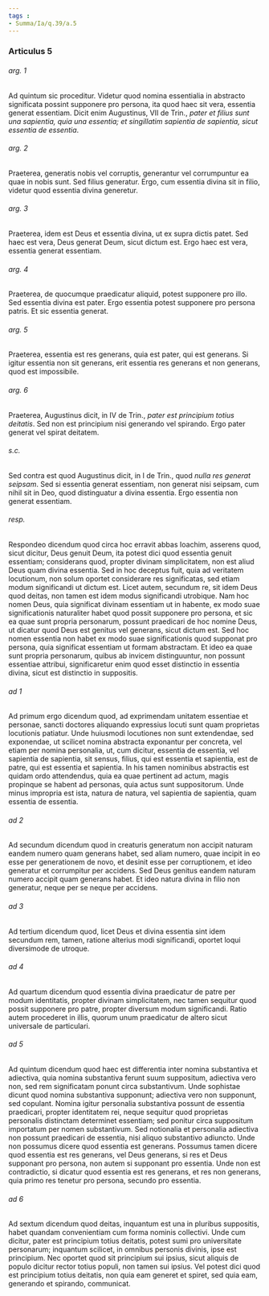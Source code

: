```yaml
---
tags : 
- Summa/Ia/q.39/a.5
---
```


### Articulus 5

###### arg. 1
Ad quintum sic proceditur. Videtur quod nomina essentialia in abstracto significata possint supponere pro persona, ita quod haec sit vera, essentia generat essentiam. Dicit enim Augustinus, VII de Trin., *pater et filius sunt una sapientia, quia una essentia; et singillatim sapientia de sapientia, sicut essentia de essentia*.

###### arg. 2
Praeterea, generatis nobis vel corruptis, generantur vel corrumpuntur ea quae in nobis sunt. Sed filius generatur. Ergo, cum essentia divina sit in filio, videtur quod essentia divina generetur.

###### arg. 3
Praeterea, idem est Deus et essentia divina, ut ex supra dictis patet. Sed haec est vera, Deus generat Deum, sicut dictum est. Ergo haec est vera, essentia generat essentiam.

###### arg. 4
Praeterea, de quocumque praedicatur aliquid, potest supponere pro illo. Sed essentia divina est pater. Ergo essentia potest supponere pro persona patris. Et sic essentia generat.

###### arg. 5
Praeterea, essentia est res generans, quia est pater, qui est generans. Si igitur essentia non sit generans, erit essentia res generans et non generans, quod est impossibile.

###### arg. 6
Praeterea, Augustinus dicit, in IV de Trin., *pater est principium totius deitatis*. Sed non est principium nisi generando vel spirando. Ergo pater generat vel spirat deitatem.

###### s.c.
Sed contra est quod Augustinus dicit, in I de Trin., quod *nulla res generat seipsam*. Sed si essentia generat essentiam, non generat nisi seipsam, cum nihil sit in Deo, quod distinguatur a divina essentia. Ergo essentia non generat essentiam.

###### resp.
Respondeo dicendum quod circa hoc erravit abbas Ioachim, asserens quod, sicut dicitur, Deus genuit Deum, ita potest dici quod essentia genuit essentiam; considerans quod, propter divinam simplicitatem, non est aliud Deus quam divina essentia. Sed in hoc deceptus fuit, quia ad veritatem locutionum, non solum oportet considerare res significatas, sed etiam modum significandi ut dictum est. Licet autem, secundum re, sit idem Deus quod deitas, non tamen est idem modus significandi utrobique. Nam hoc nomen Deus, quia significat divinam essentiam ut in habente, ex modo suae significationis naturaliter habet quod possit supponere pro persona, et sic ea quae sunt propria personarum, possunt praedicari de hoc nomine Deus, ut dicatur quod Deus est genitus vel generans, sicut dictum est. Sed hoc nomen essentia non habet ex modo suae significationis quod supponat pro persona, quia significat essentiam ut formam abstractam. Et ideo ea quae sunt propria personarum, quibus ab invicem distinguuntur, non possunt essentiae attribui, significaretur enim quod esset distinctio in essentia divina, sicut est distinctio in suppositis.

###### ad 1
Ad primum ergo dicendum quod, ad exprimendam unitatem essentiae et personae, sancti doctores aliquando expressius locuti sunt quam proprietas locutionis patiatur. Unde huiusmodi locutiones non sunt extendendae, sed exponendae, ut scilicet nomina abstracta exponantur per concreta, vel etiam per nomina personalia, ut, cum dicitur, essentia de essentia, vel sapientia de sapientia, sit sensus, filius, qui est essentia et sapientia, est de patre, qui est essentia et sapientia. In his tamen nominibus abstractis est quidam ordo attendendus, quia ea quae pertinent ad actum, magis propinque se habent ad personas, quia actus sunt suppositorum. Unde minus impropria est ista, natura de natura, vel sapientia de sapientia, quam essentia de essentia.

###### ad 2
Ad secundum dicendum quod in creaturis generatum non accipit naturam eandem numero quam generans habet, sed aliam numero, quae incipit in eo esse per generationem de novo, et desinit esse per corruptionem, et ideo generatur et corrumpitur per accidens. Sed Deus genitus eandem naturam numero accipit quam generans habet. Et ideo natura divina in filio non generatur, neque per se neque per accidens.

###### ad 3
Ad tertium dicendum quod, licet Deus et divina essentia sint idem secundum rem, tamen, ratione alterius modi significandi, oportet loqui diversimode de utroque.

###### ad 4
Ad quartum dicendum quod essentia divina praedicatur de patre per modum identitatis, propter divinam simplicitatem, nec tamen sequitur quod possit supponere pro patre, propter diversum modum significandi. Ratio autem procederet in illis, quorum unum praedicatur de altero sicut universale de particulari.

###### ad 5
Ad quintum dicendum quod haec est differentia inter nomina substantiva et adiectiva, quia nomina substantiva ferunt suum suppositum, adiectiva vero non, sed rem significatam ponunt circa substantivum. Unde sophistae dicunt quod nomina substantiva supponunt; adiectiva vero non supponunt, sed copulant. Nomina igitur personalia substantiva possunt de essentia praedicari, propter identitatem rei, neque sequitur quod proprietas personalis distinctam determinet essentiam; sed ponitur circa suppositum importatum per nomen substantivum. Sed notionalia et personalia adiectiva non possunt praedicari de essentia, nisi aliquo substantivo adiuncto. Unde non possumus dicere quod essentia est generans. Possumus tamen dicere quod essentia est res generans, vel Deus generans, si res et Deus supponant pro persona, non autem si supponant pro essentia. Unde non est contradictio, si dicatur quod essentia est res generans, et res non generans, quia primo res tenetur pro persona, secundo pro essentia.

###### ad 6
Ad sextum dicendum quod deitas, inquantum est una in pluribus suppositis, habet quandam convenientiam cum forma nominis collectivi. Unde cum dicitur, pater est principium totius deitatis, potest sumi pro universitate personarum; inquantum scilicet, in omnibus personis divinis, ipse est principium. Nec oportet quod sit principium sui ipsius, sicut aliquis de populo dicitur rector totius populi, non tamen sui ipsius. Vel potest dici quod est principium totius deitatis, non quia eam generet et spiret, sed quia eam, generando et spirando, communicat.

